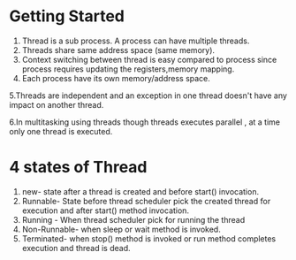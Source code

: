 # Getting Started

1. Thread is a sub process. A process can have multiple threads.
2. Threads share same address space (same memory).
3. Context switching between thread is easy compared to process since process requires updating the registers,memory mapping.
4. Each process have its own memory/address space.

5.Threads are independent and an exception in one thread doesn't have any impact on another thread.

6.In multitasking using threads though threads executes parallel , at a time only one thread is executed.

# 4 states of Thread

1. new- state after a thread is created and before start() invocation.
2. Runnable- State before thread scheduler pick the created thread for execution and after start() method invocation.
3. Running - When thread scheduler pick for running the thread
4. Non-Runnable- when sleep or wait method is invoked.
5. Terminated- when stop() method is invoked or run method completes execution and thread is dead.